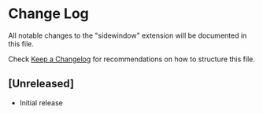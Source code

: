 # Change Log

All notable changes to the "sidewindow" extension will be documented in this file.

Check [Keep a Changelog](http://keepachangelog.com/) for recommendations on how to structure this file.

## [Unreleased]

- Initial release